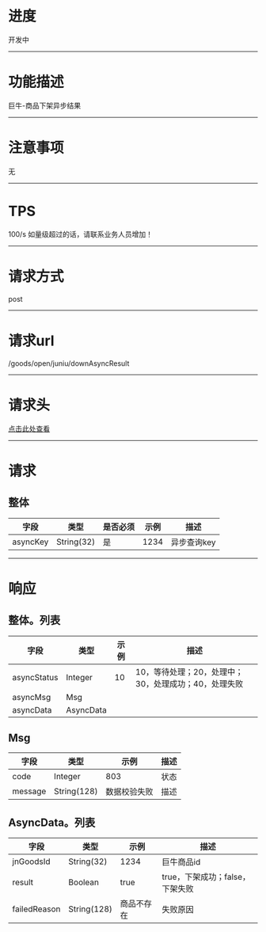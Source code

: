 # 进度
开发中

---

# 功能描述
巨牛-商品下架异步结果

---

# 注意事项
无

---

# TPS
100/s 如量级超过的话，请联系业务人员增加！

---

# 请求方式
post

---

# 请求url
/goods/open/juniu/downAsyncResult

---

# 请求头
[点击此处查看](../请求头部及签名方式.md)

---

# 请求
## 整体
| 字段            | 类型         |是否必须| 示例                            | 描述                              | 
| -------------- | ------------ | ---- | ------------------------------- | --------------------------------- |
| asyncKey       | String(32)   | 是   | 1234                             | 异步查询key                       |

---

# 响应
## 整体。列表
| 字段            | 类型         | 示例                              | 描述                               | 
| -------------- | ------------ | -------------------------------- | --------------------------------- |
| asyncStatus    | Integer      | 10                               | 10，等待处理；20，处理中；30，处理成功；40，处理失败 |
| asyncMsg       | Msg          |                                  |                                   |
| asyncData      | AsyncData    |                                  |                                   |


## Msg
| 字段            | 类型         | 示例                              | 描述                               | 
| -------------- | ------------ | -------------------------------- | --------------------------------- |
| code           | Integer      | 803                              | 状态                               |
| message        | String(128)  | 数据校验失败                       | 描述                               |


## AsyncData。列表
| 字段            | 类型         | 示例                              | 描述                               | 
| -------------- | ------------ | -------------------------------- | --------------------------------- |
| jnGoodsId      | String(32)   | 1234                             | 巨牛商品id                         |
| result         | Boolean      | true                             | true，下架成功；false，下架失败      |
| failedReason   | String(128)  | 商品不存在                         | 失败原因                           |
